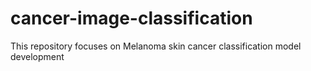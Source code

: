 # cancer-image-classification
This repository focuses on Melanoma skin cancer classification model development
